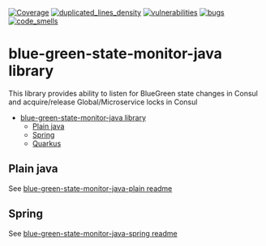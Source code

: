 [![Coverage](https://sonarcloud.io/api/project_badges/measure?metric=coverage&project=Netcracker_qubership-core-blue-green-state-monitor)](https://sonarcloud.io/summary/overall?id=Netcracker_qubership-core-blue-green-state-monitor)
[![duplicated_lines_density](https://sonarcloud.io/api/project_badges/measure?metric=duplicated_lines_density&project=Netcracker_qubership-core-blue-green-state-monitor)](https://sonarcloud.io/summary/overall?id=Netcracker_qubership-core-blue-green-state-monitor)
[![vulnerabilities](https://sonarcloud.io/api/project_badges/measure?metric=vulnerabilities&project=Netcracker_qubership-core-blue-green-state-monitor)](https://sonarcloud.io/summary/overall?id=Netcracker_qubership-core-blue-green-state-monitor)
[![bugs](https://sonarcloud.io/api/project_badges/measure?metric=bugs&project=Netcracker_qubership-core-blue-green-state-monitor)](https://sonarcloud.io/summary/overall?id=Netcracker_qubership-core-blue-green-state-monitor)
[![code_smells](https://sonarcloud.io/api/project_badges/measure?metric=code_smells&project=Netcracker_qubership-core-blue-green-state-monitor)](https://sonarcloud.io/summary/overall?id=Netcracker_qubership-core-blue-green-state-monitor)

# blue-green-state-monitor-java library
This library provides ability to listen for BlueGreen state changes in Consul and acquire/release Global/Microservice locks in Consul

<!-- TOC -->
* [blue-green-state-monitor-java library](#blue-green-state-monitor-java-library)
  * [Plain java](#plain-java)
  * [Spring](#spring)
  * [Quarkus](#quarkus)
<!-- TOC -->

## Plain java
See [blue-green-state-monitor-java-plain readme](./blue-green-state-monitor-java/README.md)

## Spring
See [blue-green-state-monitor-java-spring readme](./blue-green-state-monitor-spring/README.md)
